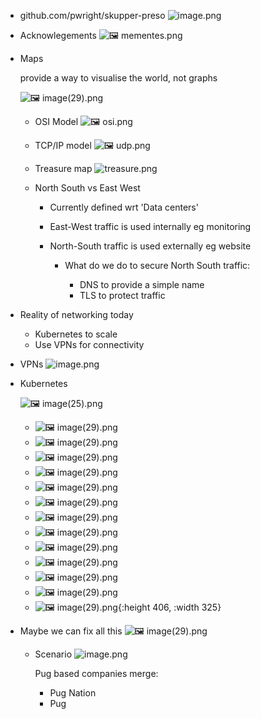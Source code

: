 - github.com/pwright/skupper-preso
  ![image.png](../assets/skupper.png)
- Acknowlegements
  ![🖼 mementes.png](../assets/mementes.png)
- Maps
  
  provide a way to visualise the world, not graphs
  
  ![🖼 image(29).png](../assets/image(29).png)
	- OSI Model
	  ![🖼 osi.png](../assets/iso.png)
	- TCP/IP model
	  ![🖼 udp.png](../assets/udp.png)
	- Treasure map
	  ![treasure.png](../assets/treasure_1681159151923_0.png)
	- North South vs East West
	  
	  
	  * Currently defined wrt 'Data centers'
	  
	  * East-West traffic is used internally
	  eg monitoring 
	  
	  * North-South traffic is used externally
	  eg website
		- What do we do to secure North South traffic:
		  
		  * DNS to provide a simple name
		  * TLS to protect traffic
- Reality of networking today
  
  * Kubernetes to scale
  * Use VPNs for connectivity
- VPNs
  ![image.png](../assets/image_1681160019954_0.png)
- Kubernetes
  
  ![🖼 image(25).png](../assets/image(25).png)
	- ![🖼 image(29).png](../assets/image(21).png)
	- ![🖼 image(29).png](../assets/image(14).png)
	- ![🖼 image(29).png](../assets/image(16).png)
	- ![🖼 image(29).png](../assets/image(17).png)
	- ![🖼 image(29).png](../assets/image(18).png)
	- ![🖼 image(29).png](../assets/image(11).png)
	- ![🖼 image(29).png](../assets/image(12).png)
	- ![🖼 image(29).png](../assets/image(6).png)
	- ![🖼 image(29).png](../assets/image(22).png)
	- ![🖼 image(29).png](../assets/image(1).png)
	- ![🖼 image(29).png](../assets/image(13).png)
	- ![🖼 image(29).png](../assets/image(5).png)
	- ![🖼 image(29).png](../assets/image(7).png){:height 406, :width 325}
- Maybe we can fix all this
  ![🖼 image(29).png](../assets/image(19).png)
	- Scenario
	  ![image.png](../assets/skupper-s.png)
	  
	  Pug based companies merge:
	  
	  * Pug Nation
	  * Pug